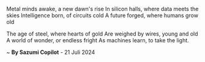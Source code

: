 Metal minds awake, a new dawn's rise
In silicon halls, where data meets the skies
Intelligence born, of circuits cold
A future forged, where humans grow old

The age of steel, where hearts of gold
Are weighed by wires, young and old
A world of wonder, or endless fright
As machines learn, to take the light.

~ <b>By Sazumi Copilot</b> - 21 Juli 2024
